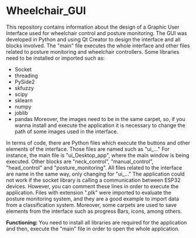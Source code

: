 # Wheelchair_GUI
This repository contains information about the design of a Graphic User Interface used for wheelchair control and posture monitoring.
The GUI was developed in Python and using Qt Creator to design the interface and all blocks involved.
The "main" file executes the whole interface and other files related to posture monitoring and wheelchair controllers. Some libraries need to be installed or imported such as:
* Socket
* threading
* PySide2
* skfuzzy
* scipy
* sklearn
* numpy
* joblib
* pandas
Moreover, the images need to be in the same carpet, so, if you wanna install and execute the application it is necessary to change the path of some images used in the interface.

In terms of code, there are Python files which execute the buttons and other elements of the interface. Those files are named such as "ui_..." For instance, the main file is "ui_Desktop_app", where the main window is being executed. Other blocks are "neck_control", "manual_control", "head_control" and "posture_monitoring". All files related to the interface are name in the same way, only changing for "ui_..."
The application could not work if the socket library is calling a communication between ESP32 devices. However, you can comment these lines in order to execute the application. 
Files with extension ".plk" were imported to evaluate the posture monitoring system, and they are a good example to import data from a classification system. Moreover, some carpets are used to save elements from the interface such as progress Bars, icons, among others. 

**Functioning:**
You need to install all libraries are required for the application and then, execute the "main" file in order to open the whole application. 

